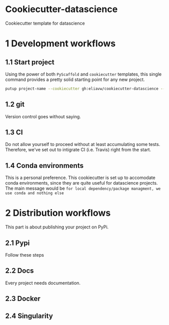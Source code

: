 Cookiecutter-datascience
========================

Cookiecutter template for datascience

1 Development workflows
=======================

1.1 Start project
-----------------

Using the power of both `PyScaffold` and `cookiecutter` templates, this single command provides a pretty solid starting point for any new project.

```bash
putup project-name --cookiecutter gh:eliavw/cookiecutter-datascience --markdown --travis
```

1.2 git
-------

Version control goes without saying.

1.3 CI
------

Do not allow yourself to proceed without at least accumulating some tests. Therefore, we've set out to intigrate CI (i.e. Travis) right from the start.

1.4 Conda environments
----------------------
This is a personal preference. This cookiecutter is set up to accomodate conda environments, since they are quite useful for datascience projects. The main message would be `for local dependency/package managment, we use conda and nothing else`


2 Distribution workflows
========================

This part is about publishing your project on PyPi.

2.1 Pypi
--------

Follow these steps

2.2 Docs
--------
Every project needs documentation.

2.3 Docker
----------

2.4 Singularity
---------------
